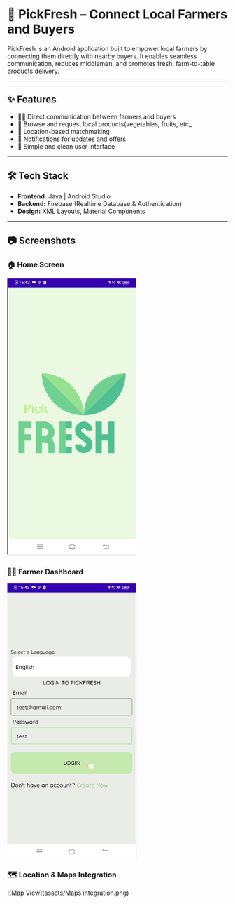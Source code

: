 # 🍃 PickFresh – Connect Local Farmers and Buyers

PickFresh is an Android application built to empower local farmers by connecting them directly with nearby buyers. It enables seamless communication, reduces middlemen, and promotes fresh, farm-to-table products delivery.

---

## ✨ Features

- 👨‍🌾 Direct communication between farmers and buyers
- 🛒 Browse and request local products(vegetables, fruits, etc_
- 📍 Location-based matchmaking
- 🔔 Notifications for updates and offers
- 📱 Simple and clean user interface

---

## 🛠️ Tech Stack

- **Frontend:** Java | Android Studio
- **Backend:** Firebase (Realtime Database & Authentication)
- **Design:** XML Layouts, Material Components

---

## 📷 Screenshots

### 🏠 Home Screen
![Home Screen](assets/Home.png)

### 👨‍🌾 Farmer Dashboard
![Farmer Dashboard](assets/Dashboard.png)

### 🗺️ Location & Maps Integration
![Map View](assets/Maps integration.png)


